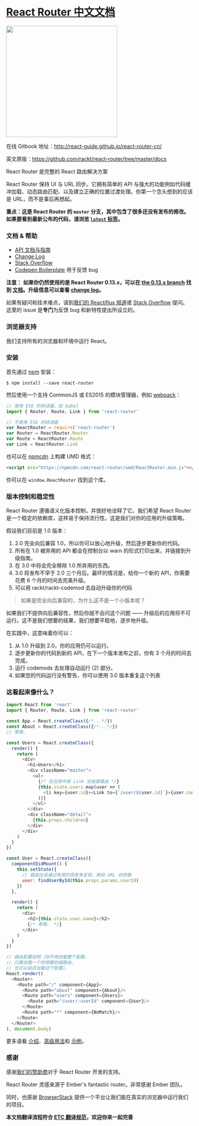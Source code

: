 # [React Router 中文文档](https://github.com/react-guide/react-router-cn)

<img src="https://rackt.github.io/react-router/img/vertical.png" width="300"/>

在线 Gitbook 地址：http://react-guide.github.io/react-router-cn/

英文原版：https://github.com/rackt/react-router/tree/master/docs

React Router 是完整的 React 路由解决方案

React Router 保持 UI 与 URL 同步。它拥有简单的 API 与强大的功能例如代码缓冲加载、动态路由匹配、以及建立正确的位置过渡处理。你第一个念头想到的应该是 URL，而不是事后再想起。

**重点：这是 React Router 的 `master` 分支，其中包含了很多还没有发布的修改。如果要看到最新公布的代码，请浏览 [`latest` 标签](https://github.com/rackt/react-router/tree/latest)。**

### 文档 & 帮助

- [API 文档与指南](/docs)
- [Change Log](https://github.com/rackt/react-router/blob/master/CHANGELOG.md)
- [Stack Overflow](http://stackoverflow.com/questions/tagged/react-router)
- [Codepen Boilerplate](http://codepen.io/anon/pen/xwQZdy?editors=001) 用于反馈 bug

**注意：** **如果你仍然使用的是 React Router 0.13.x，可以在 [the 0.13.x branch](https://github.com/rackt/react-router/tree/0.13.x) 找到 [文档](https://github.com/rackt/react-router/tree/0.13.x/docs/guides)。升级信息可以查看 [change log](https://github.com/rackt/react-router/blob/master/CHANGELOG.md)。**

如果有疑问和技术难点，请到[我们的 Reactiflux 频道](https://discord.gg/0ZcbPKXt5bYaNQ46)或 [Stack Overflow](http://stackoverflow.com/questions/tagged/react-router) 提问。这里的 issue 是**专门**为反馈 bug 和新特性提出所设立的。

### 浏览器支持

我们支持所有的浏览器和环境中运行 React。

### 安装

首先通过 [npm](https://www.npmjs.com/) 安装：

    $ npm install --save react-router

然后使用一个支持 CommonJS 或 ES2015 的模块管理器，例如 [webpack](https://webpack.github.io/)：

```js
// 使用 ES6 的转译器，如 babel
import { Router, Route, Link } from 'react-router'

// 不使用 ES6 的转译器
var ReactRouter = require('react-router')
var Router = ReactRouter.Router
var Route = ReactRouter.Route
var Link = ReactRouter.Link
```

也可以在 [npmcdn](https://npmcdn.com) 上构建 UMD 格式：

```html
<script src="https://npmcdn.com/react-router/umd/ReactRouter.min.js"></script>
```

你可以在 `window.ReactRouter` 找到这个库。

### 版本控制和稳定性

React Router 遵循语义化版本控制，并很好地诠释了它。我们希望 React Router 是一个稳定的依赖库，这样易于保持流行性。这是我们对你的应用的升级策略。

假设我们目前是 1.0 版本：

1. 2.0 完全向后兼容 1.0，所以你可以放心地升级，然后逐步更新你的代码。
2. 所有在 1.0 被弃用的 API 都会在控制台以 warn 的形式打印出来，并链接到升级指南。
3. 在 3.0 中将会完全移除 1.0 所弃用的东西。
4. 3.0 将发布不早于 2.0 三个月后。最坏的情况是，给你一个新的 API，你需要花费 6 个月的时间去完美升级。
5. 可以用 rackt/rackt-codemod 去自动升级你的代码

> 如果是完全向后兼容的，为什么这不是一个小版本呢？

如果我们不提供向后兼容性，然后你就不会问这个问题 —— 升级后的应用将不可运行。这不是我们想要的结果，我们想要平稳地，逐步地升级。

在实践中，这意味着你可以：

1. 从 1.0 升级到 2.0，你的应用仍可以运行。
2. 逐步更新你的代码到新的 API，在下一个版本发布之前，你有 3 个月的时间去完成。
3. 运行 codemods 去处理自动运行 (2) 部分。
4. 如果您的代码运行没有警告，你可以使用 3.0 版本重复这个列表

### 这看起来像什么？

```js
import React from 'react'
import { Router, Route, Link } from 'react-router'

const App = React.createClass({/*...*/})
const About = React.createClass({/*...*/})
// 等等。

const Users = React.createClass({
  render() {
    return (
      <div>
        <h1>Users</h1>
        <div className="master">
          <ul>
            {/* 在应用中用 Link 去链接路由 */}
            {this.state.users.map(user => (
              <li key={user.id}><Link to={`/user/${user.id}`}>{user.name}</Link></li>
            ))}
          </ul>
        </div>
        <div className="detail">
          {this.props.children}
        </div>
      </div>
    )
  }
})

const User = React.createClass({
  componentDidMount() {
    this.setState({
      // 路由应该通过有用的信息来呈现，例如 URL 的参数
      user: findUserById(this.props.params.userId)
    })
  },

  render() {
    return (
      <div>
        <h2>{this.state.user.name}</h2>
        {/* 等等。 */}
      </div>
    )
  }
})

// 路由配置说明（你不用加载整个配置，
// 只需加载一个你想要的根路由，
// 也可以延迟加载这个配置）。
React.render((
  <Router>
    <Route path="/" component={App}>
      <Route path="about" component={About}/>
      <Route path="users" component={Users}>
        <Route path="/user/:userId" component={User}/>
      </Route>
      <Route path="*" component={NoMatch}/>
    </Route>
  </Router>
), document.body)
```

更多请看 [介绍](/docs/Introduction.md)、[高级用法](/docs/guides/advanced/README.md)和 [示例](https://github.com/rackt/react-router/tree/master/examples)。

### 感谢

感谢[我们的赞助商](https://github.com/rackt/react-router/blob/master/SPONSORS.md)对于 React Router 开发的支持。

React Router 灵感来源于 Ember's fantastic router。非常感谢 Ember 团队。

同时，也感谢 [BrowserStack](https://www.browserstack.com/) 提供一个平台让我们能在真实的浏览器中运行我们的项目。


**本文档翻译流程符合 [ETC 翻译规范](https://github.com/react-guide/ETC)，欢迎你来一起完善**
